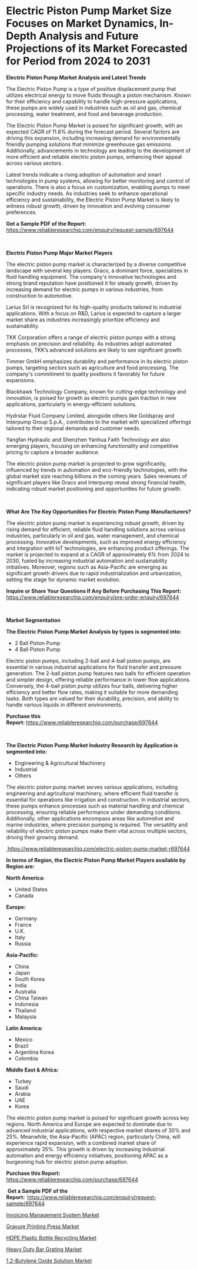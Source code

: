 <p><h1>Electric Piston Pump Market Size Focuses on Market Dynamics, In-Depth Analysis and Future Projections of its Market Forecasted for Period from 2024 to 2031</h1></p><p><strong>Electric Piston Pump Market Analysis and Latest Trends</strong></p>
<p><p>The Electric Piston Pump is a type of positive displacement pump that utilizes electrical energy to move fluids through a piston mechanism. Known for their efficiency and capability to handle high-pressure applications, these pumps are widely used in industries such as oil and gas, chemical processing, water treatment, and food and beverage production. </p><p>The Electric Piston Pump Market is poised for significant growth, with an expected CAGR of 11.8% during the forecast period. Several factors are driving this expansion, including increasing demand for environmentally friendly pumping solutions that minimize greenhouse gas emissions. Additionally, advancements in technology are leading to the development of more efficient and reliable electric piston pumps, enhancing their appeal across various sectors. </p><p>Latest trends indicate a rising adoption of automation and smart technologies in pump systems, allowing for better monitoring and control of operations. There is also a focus on customization, enabling pumps to meet specific industry needs. As industries seek to enhance operational efficiency and sustainability, the Electric Piston Pump Market is likely to witness robust growth, driven by innovation and evolving consumer preferences.</p></p>
<p><strong>Get a Sample PDF of the Report:&nbsp;</strong> <a href="https://www.reliableresearchiq.com/enquiry/request-sample/697644?utm_campaign=1358&utm_medium=2&utm_source=Github&utm_content=ia&utm_term=29092024&utm_id=electric-piston-pump">https://www.reliableresearchiq.com/enquiry/request-sample/697644</a></p>
<p>&nbsp;</p>
<p><strong>Electric Piston Pump Major Market Players</strong></p>
<p><p>The electric piston pump market is characterized by a diverse competitive landscape with several key players. Graco, a dominant force, specializes in fluid handling equipment. The company's innovative technologies and strong brand reputation have positioned it for steady growth, driven by increasing demand for electric pumps in various industries, from construction to automotive.</p><p>Larius Srl is recognized for its high-quality products tailored to industrial applications. With a focus on R&D, Larius is expected to capture a larger market share as industries increasingly prioritize efficiency and sustainability.</p><p>TKK Corporation offers a range of electric piston pumps with a strong emphasis on precision and reliability. As industries adopt automated processes, TKK’s advanced solutions are likely to see significant growth.</p><p>Timmer GmbH emphasizes durability and performance in its electric piston pumps, targeting sectors such as agriculture and food processing. The company's commitment to quality positions it favorably for future expansions.</p><p>Blackhawk Technology Company, known for cutting-edge technology and innovation, is poised for growth as electric pumps gain traction in new applications, particularly in energy-efficient solutions.</p><p>Hydrstar Fluid Company Limited, alongside others like Goldspray and Interpump Group S.p.A., contributes to the market with specialized offerings tailored to their regional demands and customer needs.</p><p>Yangfan Hydraulic and Shenzhen Yanhua Faith Technology are also emerging players, focusing on enhancing functionality and competitive pricing to capture a broader audience.</p><p>The electric piston pump market is projected to grow significantly, influenced by trends in automation and eco-friendly technologies, with the global market size reaching billions in the coming years. Sales revenues of significant players like Graco and Interpump reveal strong financial health, indicating robust market positioning and opportunities for future growth.</p></p>
<p>&nbsp;</p>
<p><strong>What Are The Key Opportunities For Electric Piston Pump Manufacturers?</strong></p>
<p><p>The electric piston pump market is experiencing robust growth, driven by rising demand for efficient, reliable fluid handling solutions across various industries, particularly in oil and gas, water management, and chemical processing. Innovative developments, such as improved energy efficiency and integration with IoT technologies, are enhancing product offerings. The market is projected to expand at a CAGR of approximately 6% from 2024 to 2030, fueled by increasing industrial automation and sustainability initiatives. Moreover, regions such as Asia-Pacific are emerging as significant growth drivers due to rapid industrialization and urbanization, setting the stage for dynamic market evolution.</p></p>
<p><strong>Inquire or Share Your Questions If Any Before Purchasing This Report:</strong> <a href="https://www.reliableresearchiq.com/enquiry/pre-order-enquiry/697644?utm_campaign=1358&utm_medium=2&utm_source=Github&utm_content=ia&utm_term=29092024&utm_id=electric-piston-pump">https://www.reliableresearchiq.com/enquiry/pre-order-enquiry/697644</a></p>
<p>&nbsp;</p>
<p><strong>Market Segmentation</strong></p>
<p><strong>The Electric Piston Pump Market Analysis by types is segmented into:</strong></p>
<p><ul><li>2 Ball Piston Pump</li><li>4 Ball Piston Pump</li></ul></p>
<p><p>Electric piston pumps, including 2-ball and 4-ball piston pumps, are essential in various industrial applications for fluid transfer and pressure generation. The 2-ball piston pump features two balls for efficient operation and simpler design, offering reliable performance in lower flow applications. Conversely, the 4-ball piston pump utilizes four balls, delivering higher efficiency and better flow rates, making it suitable for more demanding tasks. Both types are valued for their durability, precision, and ability to handle various liquids in different environments.</p></p>
<p><strong>Purchase this Report:&nbsp;</strong><a href="https://www.reliableresearchiq.com/purchase/697644?utm_campaign=1358&utm_medium=2&utm_source=Github&utm_content=ia&utm_term=29092024&utm_id=electric-piston-pump">https://www.reliableresearchiq.com/purchase/697644</a></p>
<p>&nbsp;</p>
<p><strong>The Electric Piston Pump Market Industry Research by Application is segmented into:</strong></p>
<p><ul><li>Engineering & Agricultural Machinery</li><li>Industrial</li><li>Others</li></ul></p>
<p><p>The electric piston pump market serves various applications, including engineering and agricultural machinery, where efficient fluid transfer is essential for operations like irrigation and construction. In industrial sectors, these pumps enhance processes such as material handling and chemical processing, ensuring reliable performance under demanding conditions. Additionally, other applications encompass areas like automotive and marine industries, where precision pumping is required. The versatility and reliability of electric piston pumps make them vital across multiple sectors, driving their growing demand.</p></p>
<p><a href="https://www.reliableresearchiq.com/electric-piston-pump-market-r697644?utm_campaign=1358&utm_medium=2&utm_source=Github&utm_content=ia&utm_term=29092024&utm_id=electric-piston-pump">&nbsp;https://www.reliableresearchiq.com/electric-piston-pump-market-r697644</a></p>
<p><strong>In terms of Region, the Electric Piston Pump Market Players available by Region are:</strong></p>
<p>
    <p> <strong> North America: </strong>
        <ul>
            <li>United States</li>
            <li>Canada</li>
        </ul>
        </p> 
    <p> <strong> Europe: </strong>
        <ul>
            <li>Germany</li>
            <li>France</li>
            <li>U.K.</li>
            <li>Italy</li>
            <li>Russia</li>
        </ul>
        </p> 
    <p> <strong> Asia-Pacific: </strong>
        <ul>
            <li>China</li>
            <li>Japan</li>
            <li>South Korea</li>
            <li>India</li>
            <li>Australia</li>
            <li>China Taiwan</li>
            <li>Indonesia</li>
            <li>Thailand</li>
            <li>Malaysia</li>
        </ul>
        </p> 
    <p> <strong> Latin America: </strong>
        <ul>
            <li>Mexico</li>
            <li>Brazil</li>
            <li>Argentina Korea</li>
            <li>Colombia</li>
        </ul>
        </p> 
    <p> <strong> Middle East & Africa: </strong>
        <ul>
            <li>Turkey</li>
            <li>Saudi</li>
            <li>Arabia</li>
            <li>UAE</li>
            <li>Korea</li>
        </ul>
    </p>
    </p>
<p><p>The electric piston pump market is poised for significant growth across key regions. North America and Europe are expected to dominate due to advanced industrial applications, with respective market shares of 30% and 25%. Meanwhile, the Asia-Pacific (APAC) region, particularly China, will experience rapid expansion, with a combined market share of approximately 35%. This growth is driven by increasing industrial automation and energy efficiency initiatives, positioning APAC as a burgeoning hub for electric piston pump adoption.</p></p>
<p><strong>Purchase this Report: </strong><a href="https://www.reliableresearchiq.com/purchase/697644?utm_campaign=1358&utm_medium=2&utm_source=Github&utm_content=ia&utm_term=29092024&utm_id=electric-piston-pump">https://www.reliableresearchiq.com/purchase/697644</a></p>
<p>&nbsp;<strong>Get a Sample PDF of the Report:&nbsp;&nbsp;</strong><a href="https://www.reliableresearchiq.com/enquiry/request-sample/697644?utm_campaign=1358&utm_medium=2&utm_source=Github&utm_content=ia&utm_term=29092024&utm_id=electric-piston-pump">https://www.reliableresearchiq.com/enquiry/request-sample/697644</a></p>
<p><strong></strong></p>
<p><p><a href="https://issuu.com/reportprime-2/docs/invoicing-management-system-market-_5b04cb0a9b6bde?utm_campaign=1358&utm_medium=2&utm_source=Github&utm_content=ia&utm_term=29092024&utm_id=electric-piston-pump">Invoicing Management System Market</a></p><p><a href="https://github.com/NarcisoFerry/Market-Research-Report-List-1/blob/main/gravure-printing-press-market.md?utm_campaign=1358&utm_medium=2&utm_source=Github&utm_content=ia&utm_term=29092024&utm_id=electric-piston-pump">Gravure Printing Press Market</a></p><p><a href="https://www.linkedin.com/pulse/future-hdpe-plastic-bottle-recycling-market-global-forecast-gvo9c?utm_campaign=1358&utm_medium=2&utm_source=Github&utm_content=ia&utm_term=29092024&utm_id=electric-piston-pump">HDPE Plastic Bottle Recycling Market</a></p><p><a href="https://www.linkedin.com/pulse/heavy-duty-bar-grating-industry-analysis-report-its-market-l4suf?utm_campaign=1358&utm_medium=2&utm_source=Github&utm_content=ia&utm_term=29092024&utm_id=electric-piston-pump">Heavy Duty Bar Grating Market</a></p><p><a href="https://issuu.com/reportprime-2/docs/12-butylene-oxide-solution-market-s_24da7323b59439?utm_campaign=1358&utm_medium=2&utm_source=Github&utm_content=ia&utm_term=29092024&utm_id=electric-piston-pump">1,2-Butylene Oxide Solution Market</a></p></p>